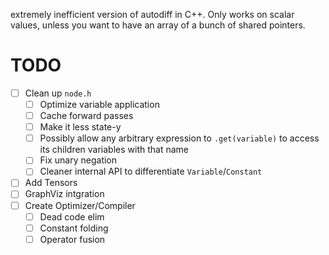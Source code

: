 extremely inefficient version of autodiff in C++. Only works on scalar values, unless you want to have an array of a bunch of shared pointers.

# TODO
- [ ] Clean up `node.h`
    - [ ] Optimize variable application
    - [ ] Cache forward passes
    - [ ] Make it less state-y
    - [ ] Possibly allow any arbitrary expression to `.get(variable)` to access its children variables with that name
    - [ ] Fix unary negation
    - [ ] Cleaner internal API to differentiate `Variable`/`Constant`
- [ ] Add Tensors
- [ ] GraphViz intgration
- [ ] Create Optimizer/Compiler
    - [ ] Dead code elim
    - [ ] Constant folding
    - [ ] Operator fusion

